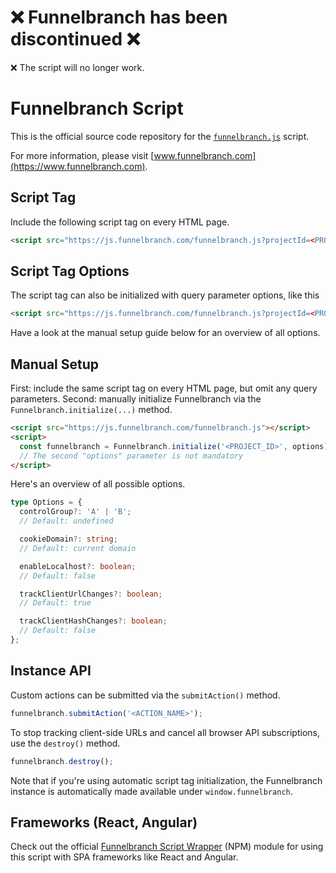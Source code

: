 # ❌ Funnelbranch has been discontinued ❌

❌ The script will no longer work.

# Funnelbranch Script

This is the official source code repository for the [`funnelbranch.js`](https://js.funnelbranch.com/funnelbranch.js) script.

For more information, please visit [www.funnelbranch.com](https://www.funnelbranch.com).

## Script Tag

Include the following script tag on every HTML page.

```html
<script src="https://js.funnelbranch.com/funnelbranch.js?projectId=<PROJECT_ID>"></script>
```

## Script Tag Options

The script tag can also be initialized with query parameter options, like this

```html
<script src="https://js.funnelbranch.com/funnelbranch.js?projectId=<PROJECT_ID>&cookieDomain=<COOKIE_DOMAIN>&enableLocalhost=true"></script>
```

Have a look at the manual setup guide below for an overview of all options.

## Manual Setup

First: include the same script tag on every HTML page, but omit any query parameters.
Second: manually initialize Funnelbranch via the `Funnelbranch.initialize(...)` method.

```html
<script src="https://js.funnelbranch.com/funnelbranch.js"></script>
<script>
  const funnelbranch = Funnelbranch.initialize('<PROJECT_ID>', options);
  // The second "options" parameter is not mandatory
</script>
```

Here's an overview of all possible options.

```ts
type Options = {
  controlGroup?: 'A' | 'B';
  // Default: undefined

  cookieDomain?: string;
  // Default: current domain

  enableLocalhost?: boolean;
  // Default: false

  trackClientUrlChanges?: boolean;
  // Default: true

  trackClientHashChanges?: boolean;
  // Default: false
};
```

## Instance API

Custom actions can be submitted via the `submitAction()` method.

```ts
funnelbranch.submitAction('<ACTION_NAME>');
```

To stop tracking client-side URLs and cancel all browser API subscriptions, use the `destroy()` method.

```ts
funnelbranch.destroy();
```

Note that if you're using automatic script tag initialization,
the Funnelbranch instance is automatically made available under `window.funnelbranch`.

## Frameworks (React, Angular)

Check out the official [Funnelbranch Script Wrapper](https://github.com/funnelbranch/funnelbranch-script-npm) (NPM) module for using this script with SPA frameworks like React and Angular.
